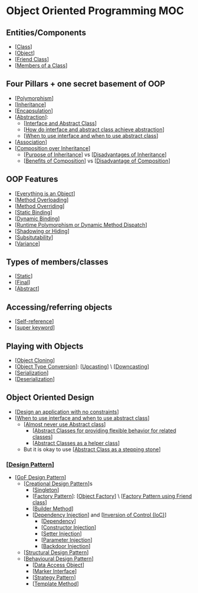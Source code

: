 # Object Oriented Programming MOC

## Entities/Components

- [[Class]]
- [[Object]]
- [[Friend Class]]
- [[Members of a Class]]

## Four Pillars + one secret basement of OOP

- [[Polymorphism]]
- [[Inheritance]]
- [[Encapsulation]]
- [[Abstraction]]:
  - [[Interface and Abstract Class]]
  - [[How do interface and abstract class achieve abstraction]]
  - [[When to use interface and when to use abstract class]]
- [[Association]]
- [[Composition over Inheritance]]
  - [[Purpose of Inheritance]] vs [[Disadvantages of Inheritance]]
  - [[Benefits of Composition]] vs [[Disadvantage of Composition]]

## OOP Features

- [[Everything is an Object]]
- [[Method Overloading]]
- [[Method Overriding]]
- [[Static Binding]]
- [[Dynamic Binding]]
- [[Runtime Polymorphism or Dynamic Method Dispatch]]
- [[Shadowing or Hiding]]
- [[Subsitutability]]
- [[Variance]]

## Types of members/classes

- [[Static]]
- [[Final]]
- [[Abstract]]

## Accessing/referring objects

- [[Self-reference]]
- [[super keyword]]

## Playing with Objects

- [[Object Cloning]]
- [[Object Type Conversion]]: [[Upcasting]] \ [[Downcasting]]
- [[Serialization]]
- [[Deserialization]]

## Object Oriented Design

- [[Design an application with no constraints]]
- [[When to use interface and when to use abstract class]]
  - [[Almost never use Abstract class]]
    - [[Abstract Classes for providing flexible behavior for related classes]]
    - [[Abstract Classes as a helper class]]
  - But it is okay to use [[Abstract Class as a stepping stone]]

### [[Design Pattern]]

- [[GoF Design Pattern]]
  - [[Creational Design Pattern]]s
    - [[Singleton]]
    - [[Factory Pattern]]: [[Object Factory]] \ [[Factory Pattern using Friend class]]
    - [[Builder Method]]
    - [[Dependency Injection]] and [[Inversion of Control (IoC)]]
      - [[Dependency]]
      - [[Constructor Injection]]
      - [[Setter Injection]]
      - [[Parameter Injection]]
      - [[Backdoor Injection]]
  - [[Structural Design Pattern]]
  - [[Behavioural Design Pattern]]
    - [[Data Access Object]]
    - [[Marker Interface]]
    - [[Strategy Pattern]]
    - [[Template Method]]

[//begin]: # "Autogenerated link references for markdown compatibility"
[Class]: Class "Class"
[Object]: Object "Object"
[Friend Class]: <Friend Class> "Friend Class"
[Members of a Class]: <Members of a Class> "Members of a Class"
[Polymorphism]: Polymorphism "Polymorphism"
[Inheritance]: Inheritance "Inheritance"
[Encapsulation]: Encapsulation "Encapsulation"
[Abstraction]: Abstraction "Abstraction"
[Interface and Abstract Class]: <Interface and Abstract Class> "Interface and Abstract Class"
[How do interface and abstract class achieve abstraction]: <How do interface and abstract class achieve abstraction> "How do Interface and Abstract Class achieve abstraction"
[When to use interface and when to use abstract class]: <When to use interface and when to use abstract class> "When to use interface and when to use abstract class"
[Association]: Association "Association"
[Composition over Inheritance]: <Composition over Inheritance> "Composition over Inheritance"
[Purpose of Inheritance]: <Purpose of Inheritance> "Purpose of Inheritance"
[Disadvantages of Inheritance]: <Disadvantages of Inheritance> "Disadvantages of Inheritance"
[Benefits of Composition]: <Benefits of Composition> "Benefits of Composition"
[Disadvantage of Composition]: <Disadvantage of Composition> "Disadvantage of Composition"
[Everything is an Object]: <Everything is an Object> "Everything is an Object"
[Method Overloading]: <Method Overloading> "Method Overloading"
[Method Overriding]: <Method Overriding> "Method Overriding"
[Static Binding]: <Static Binding> "Static Binding"
[Dynamic Binding]: <Dynamic Binding> "Dynamic Binding"
[Runtime Polymorphism or Dynamic Method Dispatch]: <Runtime Polymorphism or Dynamic Method Dispatch> "Runtime Polymorphism or Dynamic Method Dispatch"
[Shadowing or Hiding]: <Shadowing or Hiding> "Shadowing or Hiding"
[Subsitutability]: Subsitutability "Subsitutability"
[Variance]: Variance "Variance"
[Static]: Static "Static"
[Final]: Final "Final"
[Abstract]: Abstract "Abstract"
[Self-reference]: Self-reference "Self-reference"
[super keyword]: <super keyword> "super keyword"
[Object Cloning]: <Object Cloning> "Object Cloning"
[Object Type Conversion]: <Object Type Conversion> "Object Type Conversion"
[Upcasting]: Upcasting "Upcasting"
[Downcasting]: Downcasting "Downcasting"
[Serialization]: Serialization "Serialization"
[Deserialization]: Deserialization "Deserialization"
[Design an application with no constraints]: <Design an application with no constraints> "Design an application with no constraints"
[Almost never use Abstract class]: <Almost never use Abstract class> "Almost never use Abstract class"
[Abstract Classes for providing flexible behavior for related classes]: <Abstract Classes for providing flexible behavior for related classes> "Abstract Classes for providing flexible behavior for related classes"
[Abstract Classes as a helper class]: <Abstract Classes as a helper class> "Abstract Classes as a helper class"
[Abstract Class as a stepping stone]: <Abstract Class as a stepping stone> "Abstract Class as a stepping stone"
[Design Pattern]: <Design Pattern> "Design Pattern"
[GoF Design Pattern]: <GoF Design Pattern> "GoF Design Pattern"
[Creational Design Pattern]: <Creational Design Pattern> "Creational Design Pattern"
[Singleton]: Singleton "Singleton"
[Factory Pattern]: <Factory Pattern> "Factory Method"
[Object Factory]: <Object Factory> "Object Factory"
[Factory Pattern using Friend class]: <Factory Pattern using Friend class> "Factory Pattern using Friend class"
[Builder Method]: <Builder Method> "Builder Method"
[Dependency Injection]: <Dependency Injection> "Dependency Injection"
[Inversion of Control (IoC)]: <Inversion of Control (IoC)> "Inversion of Control (IoC)"
[Dependency]: Dependency "Dependency"
[Constructor Injection]: <Constructor Injection> "Constructor Injection"
[Setter Injection]: <Setter Injection> "Setter Injection"
[Parameter Injection]: <Parameter Injection> "Parameter Injection"
[Backdoor Injection]: <Backdoor Injection> "Backdoor Injection"
[Structural Design Pattern]: <Structural Design Pattern> "Structural Design Pattern"
[Behavioural Design Pattern]: <Behavioural Design Pattern> "Behavioural Design Pattern"
[Data Access Object]: <Data Access Object> "Data Access Object"
[Marker Interface]: <Marker Interface> "Marker Interface"
[Strategy Pattern]: <Strategy Pattern> "Strategy Pattern"
[Template Method]: <Template Method> "Template Method"
[//end]: # "Autogenerated link references"